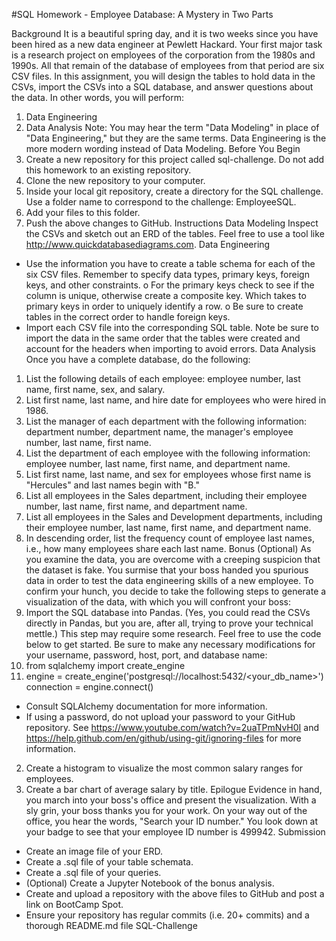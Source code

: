 #SQL Homework - Employee Database: A Mystery in Two Parts

Background
It is a beautiful spring day, and it is two weeks since you have been hired as a new data engineer at Pewlett Hackard. Your first major task is a research project on employees of the corporation from the 1980s and 1990s. All that remain of the database of employees from that period are six CSV files.
In this assignment, you will design the tables to hold data in the CSVs, import the CSVs into a SQL database, and answer questions about the data. In other words, you will perform:
1. Data Engineering
2. Data Analysis
Note: You may hear the term "Data Modeling" in place of "Data Engineering," but they are the same terms. Data Engineering is the more modern wording instead of Data Modeling.
Before You Begin
1. Create a new repository for this project called sql-challenge. Do not add this homework to an existing repository.
2. Clone the new repository to your computer.
3. Inside your local git repository, create a directory for the SQL challenge. Use a folder name to correspond to the challenge: EmployeeSQL.
4. Add your files to this folder.
5. Push the above changes to GitHub.
Instructions
Data Modeling
Inspect the CSVs and sketch out an ERD of the tables. Feel free to use a tool like http://www.quickdatabasediagrams.com.
Data Engineering
* Use the information you have to create a table schema for each of the six CSV files. Remember to specify data types, primary keys, foreign keys, and other constraints.
o For the primary keys check to see if the column is unique, otherwise create a composite key. Which takes to primary keys in order to uniquely identify a row.
o Be sure to create tables in the correct order to handle foreign keys.
* Import each CSV file into the corresponding SQL table. Note be sure to import the data in the same order that the tables were created and account for the headers when importing to avoid errors.
Data Analysis
Once you have a complete database, do the following:
1. List the following details of each employee: employee number, last name, first name, sex, and salary.
2. List first name, last name, and hire date for employees who were hired in 1986.
3. List the manager of each department with the following information: department number, department name, the manager's employee number, last name, first name.
4. List the department of each employee with the following information: employee number, last name, first name, and department name.
5. List first name, last name, and sex for employees whose first name is "Hercules" and last names begin with "B."
6. List all employees in the Sales department, including their employee number, last name, first name, and department name.
7. List all employees in the Sales and Development departments, including their employee number, last name, first name, and department name.
8. In descending order, list the frequency count of employee last names, i.e., how many employees share each last name.
Bonus (Optional)
As you examine the data, you are overcome with a creeping suspicion that the dataset is fake. You surmise that your boss handed you spurious data in order to test the data engineering skills of a new employee. To confirm your hunch, you decide to take the following steps to generate a visualization of the data, with which you will confront your boss:
1. Import the SQL database into Pandas. (Yes, you could read the CSVs directly in Pandas, but you are, after all, trying to prove your technical mettle.) This step may require some research. Feel free to use the code below to get started. Be sure to make any necessary modifications for your username, password, host, port, and database name:
2. from sqlalchemy import create_engine
3. engine = create_engine('postgresql://localhost:5432/<your_db_name>')
connection = engine.connect()
* Consult SQLAlchemy documentation for more information.
* If using a password, do not upload your password to your GitHub repository. See https://www.youtube.com/watch?v=2uaTPmNvH0I and https://help.github.com/en/github/using-git/ignoring-files for more information.
2. Create a histogram to visualize the most common salary ranges for employees.
3. Create a bar chart of average salary by title.
Epilogue
Evidence in hand, you march into your boss's office and present the visualization. With a sly grin, your boss thanks you for your work. On your way out of the office, you hear the words, "Search your ID number." You look down at your badge to see that your employee ID number is 499942.
Submission
* Create an image file of your ERD.
* Create a .sql file of your table schemata.
* Create a .sql file of your queries.
* (Optional) Create a Jupyter Notebook of the bonus analysis.
* Create and upload a repository with the above files to GitHub and post a link on BootCamp Spot.
* Ensure your repository has regular commits (i.e. 20+ commits) and a thorough README.md file
 SQL-Challenge
